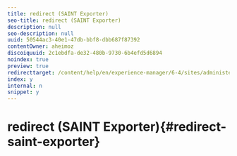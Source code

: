 ```yaml
---
title: redirect (SAINT Exporter)
seo-title: redirect (SAINT Exporter)
description: null
seo-description: null
uuid: 50544ac3-40e1-47db-bbf8-dbb687f87392
contentOwner: aheimoz
discoiquuid: 2c1ebdfa-de32-480b-9730-6b4efd5d6894
noindex: true
preview: true
redirecttarget: /content/help/en/experience-manager/6-4/sites/administering/using/adobeanalytics-classifications
index: y
internal: n
snippet: y
---
```


# redirect (SAINT Exporter){#redirect-saint-exporter}

<!-- 

Comment Type: remark
Last Modified By: Alison Heimoz (aheimoz)
Last Modified Date: 2018-07-05T02:41:39.376-0400

<p>Redirects to /content/help/en/experience-manager/6-4/sites/administering/using/adobeanalytics-classifications.html</p>

 -->

